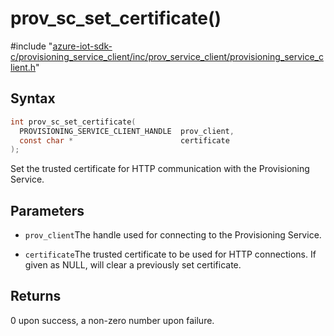 # prov_sc_set_certificate()

\#include "[azure-iot-sdk-c/provisioning_service_client/inc/prov_service_client/provisioning_service_client.h](../iot-c-ref-provisioning-service-client-h.md)"  

## Syntax

```C
int prov_sc_set_certificate(
  PROVISIONING_SERVICE_CLIENT_HANDLE  prov_client,
  const char *                        certificate
);
```

Set the trusted certificate for HTTP communication with the Provisioning Service.

## Parameters
* `prov_client`The handle used for connecting to the Provisioning Service. 

* `certificate`The trusted certificate to be used for HTTP connections. If given as NULL, will clear a previously set certificate.

## Returns
0 upon success, a non-zero number upon failure.

